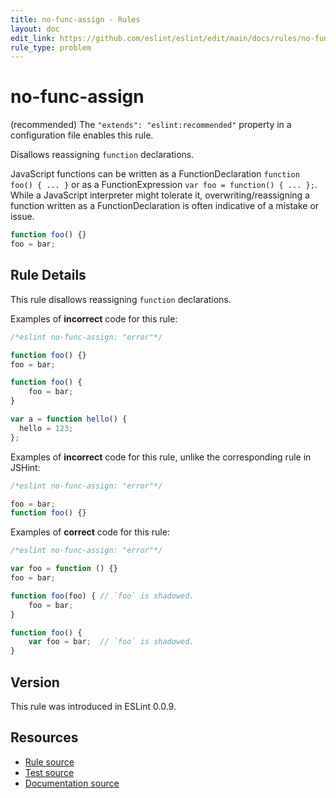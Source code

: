 ```yaml
---
title: no-func-assign - Rules
layout: doc
edit_link: https://github.com/eslint/eslint/edit/main/docs/rules/no-func-assign.md
rule_type: problem
---
```

<!-- Note: No pull requests accepted for this file. See README.md in the root directory for details. -->

# no-func-assign

(recommended) The `"extends": "eslint:recommended"` property in a configuration file enables this rule.

Disallows reassigning `function` declarations.

JavaScript functions can be written as a FunctionDeclaration `function foo() { ... }` or as a FunctionExpression `var foo = function() { ... };`. While a JavaScript interpreter might tolerate it, overwriting/reassigning a function written as a FunctionDeclaration is often indicative of a mistake or issue.

```js
function foo() {}
foo = bar;
```

## Rule Details

This rule disallows reassigning `function` declarations.

Examples of **incorrect** code for this rule:

```js
/*eslint no-func-assign: "error"*/

function foo() {}
foo = bar;

function foo() {
    foo = bar;
}

var a = function hello() {
  hello = 123;
};
```

Examples of **incorrect** code for this rule, unlike the corresponding rule in JSHint:

```js
/*eslint no-func-assign: "error"*/

foo = bar;
function foo() {}
```

Examples of **correct** code for this rule:

```js
/*eslint no-func-assign: "error"*/

var foo = function () {}
foo = bar;

function foo(foo) { // `foo` is shadowed.
    foo = bar;
}

function foo() {
    var foo = bar;  // `foo` is shadowed.
}
```

## Version

This rule was introduced in ESLint 0.0.9.

## Resources

* [Rule source](https://github.com/eslint/eslint/tree/HEAD/lib/rules/no-func-assign.js)
* [Test source](https://github.com/eslint/eslint/tree/HEAD/tests/lib/rules/no-func-assign.js)
* [Documentation source](https://github.com/eslint/eslint/tree/HEAD/docs/rules/no-func-assign.md)
